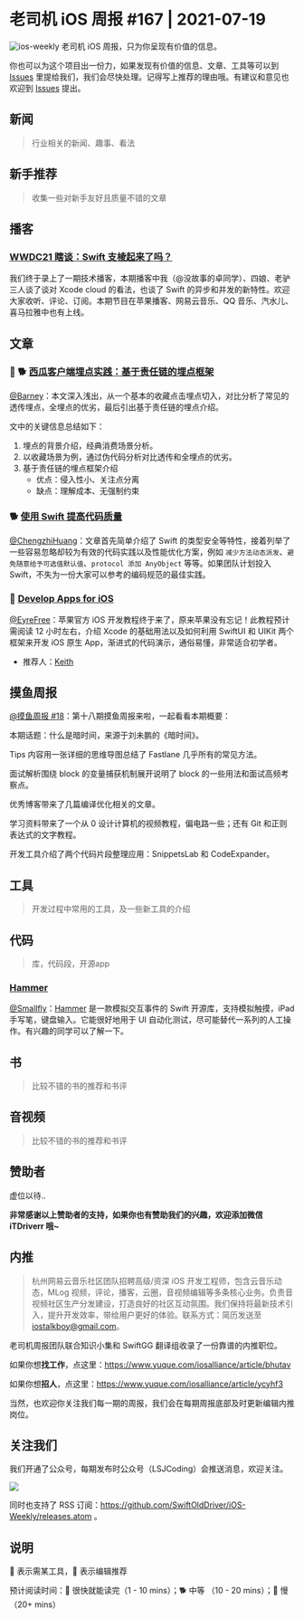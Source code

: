 # 老司机 iOS 周报 #167 | 2021-07-19

![ios-weekly](https://github.com/SwiftOldDriver/iOS-Weekly/blob/master/assets/ios-weekly.png?raw=true)
老司机 iOS 周报，只为你呈现有价值的信息。

你也可以为这个项目出一份力，如果发现有价值的信息、文章、工具等可以到 [Issues](https://github.com/SwiftOldDriver/iOS-Weekly/issues) 里提给我们，我们会尽快处理。记得写上推荐的理由哦。有建议和意见也欢迎到 [Issues](https://github.com/SwiftOldDriver/iOS-Weekly/issues) 提出。

## 新闻

> 行业相关的新闻、趣事、看法

## 新手推荐

> 收集一些对新手友好且质量不错的文章
## 播客
### [WWDC21 瞎谈：Swift 支棱起来了吗？](https://www.xiaoyuzhoufm.com/episode/60ef7aababf61dc037c4a96a)

我们终于录上了一期技术播客，本期播客中我（@没故事的卓同学）、四娘、老驴三人谈了谈对 Xcode cloud 的看法，也谈了 Swift 的异步和并发的新特性。欢迎大家收听、评论、订阅。本期节目在苹果播客、网易云音乐、QQ 音乐、汽水儿、喜马拉雅中也有上线。

## 文章

### 🌟 🐕 [西瓜客户端埋点实践：基于责任链的埋点框架](https://mp.weixin.qq.com/s/iMn—4FNugtH26G90N1MaQ)

[@Barney](https://github.com/BarnyZhao)：本文深入浅出，从一个基本的收藏点击埋点切入，对比分析了常见的透传埋点，全埋点的优劣，最后引出基于责任链的埋点介绍。

文中的关键信息总结如下：
1. 埋点的背景介绍，经典消费场景分析。
2. 以收藏场景为例，通过伪代码分析对比透传和全埋点的优劣。
3. 基于责任链的埋点框架介绍
	- 优点：侵入性小、关注点分离
	- 缺点：理解成本、无强制约束

### 🐕 [使用 Swift 提高代码质量](https://juejin.cn/post/6984768684250120222)

[@ChengzhiHuang](https://github.com/ChengzhiHuang)：文章首先简单介绍了 Swift 的类型安全等特性，接着列举了一些容易忽略却较为有效的代码实践以及性能优化方案，例如 `` 减少方法动态派发 ``、`` 避免随意给予可选值默认值 ``、``protocol 添加 AnyObject`` 等等。如果团队计划投入 Swift，不失为一份大家可以参考的编码规范的最佳实践。  

### 🐢 [Develop Apps for iOS](https://developer.apple.com/tutorials/app-dev-training/)

[@EyreFree](https://github.com/EyreFree)：苹果官方 iOS 开发教程终于来了，原来苹果没有忘记！此教程预计需阅读 12 小时左右，介绍 Xcode 的基础用法以及如何利用 SwiftUI 和 UIKit 两个框架来开发 iOS 原生 App，渐进式的代码演示，通俗易懂，非常适合初学者。

* 推荐人：[Keith](https://twitter.com/KeithBirdKTH)

## 摸鱼周报

[@摸鱼周报 #18](https://mp.weixin.qq.com/s/JsGmu7pzYLI3Svrmk5i2cA)：第十八期摸鱼周报来啦，一起看看本期概要：

本期话题：什么是暗时间，来源于刘未鹏的《暗时间》。

Tips 内容用一张详细的思维导图总结了 Fastlane 几乎所有的常见方法。

面试解析围绕 block 的变量捕获机制展开说明了 block 的一些用法和面试高频考察点。

优秀博客带来了几篇编译优化相关的文章。

学习资料带来了一个从 0 设计计算机的视频教程，偏电路一些；还有 Git 和正则表达式的文字教程。

开发工具介绍了两个代码片段整理应用：SnippetsLab 和 CodeExpander。

## 工具

> 开发过程中常用的工具，及一些新工具的介绍

## 代码

> 库，代码段，开源app

### [Hammer](https://github.com/lyft/Hammer)

[@Smallfly](https://github.com/iostalks)：[Hammer](https://github.com/lyft/Hammer) 是一款模拟交互事件的 Swift 开源库，支持模拟触摸，iPad 手写笔，键盘输入。它能很好地用于 UI 自动化测试，尽可能替代一系列的人工操作。有兴趣的同学可以了解一下。

## 书

> 比较不错的书的推荐和书评

## 音视频

> 比较不错的书的推荐和书评

## 赞助者

虚位以待..

**非常感谢以上赞助者的支持，如果你也有赞助我们的兴趣，欢迎添加微信 iTDriverr 哦~**

## 内推

> 杭州网易云音乐社区团队招聘高级/资深 iOS 开发工程师，包含云音乐动态，MLog 视频，评论，播客，云圈，音视频编辑等多条核心业务。负责音视频社区生产分发建设，打造良好的社区互动氛围。我们保持将最新技术引入，提升开发效率，带给用户更好的体验。联系方式：简历发送至 iostalkboy@gmail.com。

老司机周报团队联合知识小集和 SwiftGG 翻译组收录了一份靠谱的内推职位。

如果你想**找工作**，点这里：https://www.yuque.com/iosalliance/article/bhutav

如果你想**招人**，点这里：https://www.yuque.com/iosalliance/article/ycyhf3

当然，也欢迎你关注我们每一期的周报，我们会在每期周报底部及时更新编辑内推岗位。

## 关注我们

我们开通了公众号，每期发布时公众号（LSJCoding）会推送消息，欢迎关注。

![](https://github.com/SwiftOldDriver/iOS-Weekly/blob/master/assets/qrcode_for_wechat.jpg?raw=true)

同时也支持了 RSS 订阅：https://github.com/SwiftOldDriver/iOS-Weekly/releases.atom 。

## 说明

🚧 表示需某工具，🌟 表示编辑推荐

预计阅读时间：🐎 很快就能读完（1 - 10 mins）；🐕 中等 （10 - 20 mins）；🐢 慢（20+ mins）
